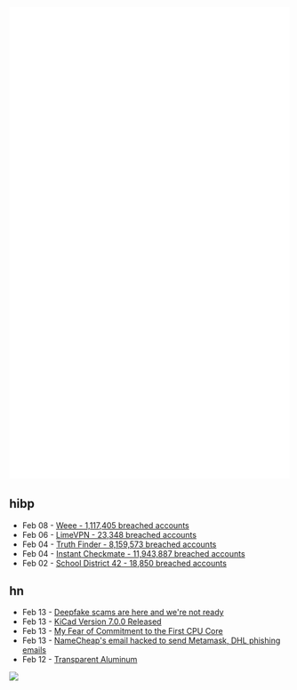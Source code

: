 ![Metrics](https://raw.githubusercontent.com/phixion/phixion/master/metrics.svg)

## hibp

<!--
for https://github.com/phixion/phixion/blob/main/.github/workflows/feeds.yml
-->
<!--START_SECTION:haveibeenpwnd-->
- Feb 08 - [Weee - 1,117,405 breached accounts](https://haveibeenpwned.com/PwnedWebsites#Weee)
- Feb 06 - [LimeVPN - 23,348 breached accounts](https://haveibeenpwned.com/PwnedWebsites#LimeVPN)
- Feb 04 - [Truth Finder - 8,159,573 breached accounts](https://haveibeenpwned.com/PwnedWebsites#TruthFinder)
- Feb 04 - [Instant Checkmate - 11,943,887 breached accounts](https://haveibeenpwned.com/PwnedWebsites#InstantCheckmate)
- Feb 02 - [School District 42 - 18,850 breached accounts](https://haveibeenpwned.com/PwnedWebsites#SchoolDistrict42)
<!--END_SECTION:haveibeenpwnd-->

## hn

<!--
for https://github.com/phixion/phixion/blob/main/.github/workflows/feeds.yml
-->
<!--START_SECTION:hn-->
- Feb 13 - [Deepfake scams are here and we&#x27;re not ready](https://twitter.com/coffeebreak_YT/status/1624868006823165953)
- Feb 13 - [KiCad Version 7.0.0 Released](https://www.kicad.org/blog/2023/02/Version-7.0.0-Released/)
- Feb 13 - [My Fear of Commitment to the First CPU Core](https://www.jabperf.com/my-fear-of-commitment-to-the-1st-cpu-core/)
- Feb 13 - [NameCheap&#x27;s email hacked to send Metamask, DHL phishing emails](https://www.bleepingcomputer.com/news/security/namecheaps-email-hacked-to-send-metamask-dhl-phishing-emails/)
- Feb 12 - [Transparent Aluminum](https://en.wikipedia.org/wiki/Aluminium_oxynitride)
<!--END_SECTION:hn-->

<!--
for https://yhype.me
-->
![](https://hit.yhype.me/github/profile?user_id=13013670)

